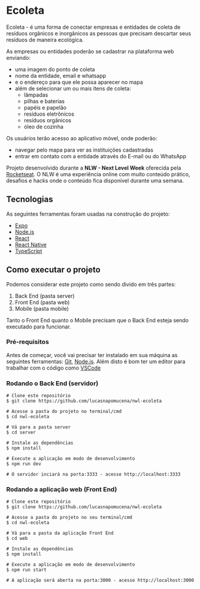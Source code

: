 # Ecoleta

Ecoleta - é uma forma de conectar empresas e entidades de coleta de resíduos orgânicos e inorgânicos as pessoas que precisam descartar seus resíduos de maneira ecológica.



As empresas ou entidades poderão se cadastrar na plataforma web enviando:

- uma imagem do ponto de coleta
- nome da entidade, email e whatsapp
- e o endereço para que ele possa aparecer no mapa
- além de selecionar um ou mais ítens de coleta:
  - lâmpadas
  - pilhas e baterias
  - papéis e papelão
  - resíduos eletrônicos
  - resíduos orgânicos
  - óleo de cozinha

Os usuários terão acesso ao aplicativo móvel, onde poderão:

- navegar pelo mapa para ver as instituições cadastradas
- entrar em contato com a entidade através do E-mail ou do WhatsApp

Projeto desenvolvido durante a **NLW - Next Level Week** oferecida pela [Rocketseat](https://github.com/tgmarinho/Ecoleta/blob/master/rs). O NLW é uma experiência online com muito conteúdo prático, desafios e hacks onde o conteúdo fica disponível durante uma semana.



## Tecnologias

As seguintes ferramentas foram usadas na construção do projeto:

- [Expo](https://expo.io/)
- [Node.js](https://nodejs.org/)
- [React](https://reactjs.org/)
- [React Native](https://facebook.github.io/react-native/)
- [TypeScript](https://www.typescriptlang.org/)



## Como executar o projeto

Podemos considerar este projeto como sendo divido em três partes:

1. Back End (pasta server)
2. Front End (pasta web)
3. Mobile (pasta mobile)

Tanto o Front End quanto o Mobile precisam que o Back End esteja sendo executado para funcionar.

### Pré-requisitos

Antes de começar, você vai precisar ter instalado em sua máquina as seguintes ferramentas: [Git](https://git-scm.com/), [Node.js](https://nodejs.org/). Além disto é bom ter um editor para trabalhar com o código como [VSCode](https://code.visualstudio.com/)

### Rodando o Back End (servidor)

```
# Clone este repositório
$ git clone https://github.com/lucasnapomucena/nwl-ecoleta

# Acesse a pasta do projeto no terminal/cmd
$ cd nwl-ecoleta

# Vá para a pasta server
$ cd server

# Instale as dependências
$ npm install

# Execute a aplicação em modo de desenvolvimento
$ npm run dev

# O servidor inciará na porta:3333 - acesse http://localhost:3333 
```

### Rodando a aplicação web (Front End)

```
# Clone este repositório
$ git clone https://github.com/lucasnapomucena/nwl-ecoleta

# Acesse a pasta do projeto no seu terminal/cmd
$ cd nwl-ecoleta

# Vá para a pasta da aplicação Front End
$ cd web

# Instale as dependências
$ npm install

# Execute a aplicação em modo de desenvolvimento
$ npm run start

# A aplicação será aberta na porta:3000 - acesse http://localhost:3000
```
